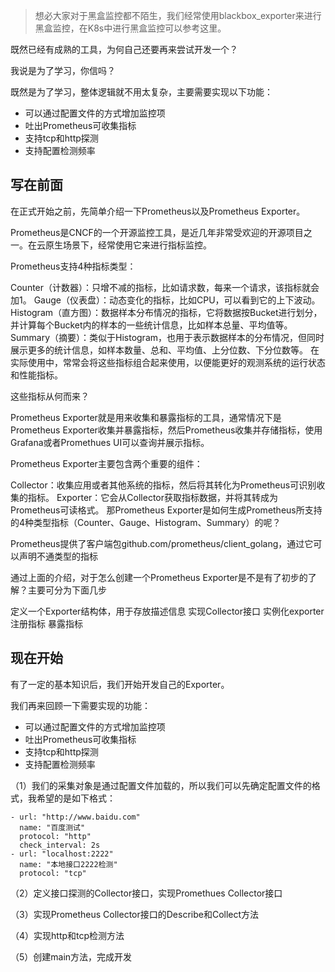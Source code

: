 > 想必大家对于黑盒监控都不陌生，我们经常使用blackbox_exporter来进行黑盒监控，在K8s中进行黑盒监控可以参考这里。

既然已经有成熟的工具，为何自己还要再来尝试开发一个？

我说是为了学习，你信吗？

既然是为了学习，整体逻辑就不用太复杂，主要需要实现以下功能：

* 可以通过配置文件的方式增加监控项
* 吐出Prometheus可收集指标
* 支持tcp和http探测
* 支持配置检测频率
## 写在前面
在正式开始之前，先简单介绍一下Prometheus以及Prometheus Exporter。

Prometheus是CNCF的一个开源监控工具，是近几年非常受欢迎的开源项目之一。在云原生场景下，经常使用它来进行指标监控。

Prometheus支持4种指标类型：

Counter（计数器）：只增不减的指标，比如请求数，每来一个请求，该指标就会加1。
Gauge（仪表盘）：动态变化的指标，比如CPU，可以看到它的上下波动。
Histogram（直方图）：数据样本分布情况的指标，它将数据按Bucket进行划分，并计算每个Bucket内的样本的一些统计信息，比如样本总量、平均值等。
Summary（摘要）：类似于Histogram，也用于表示数据样本的分布情况，但同时展示更多的统计信息，如样本数量、总和、平均值、上分位数、下分位数等。
在实际使用中，常常会将这些指标组合起来使用，以便能更好的观测系统的运行状态和性能指标。

这些指标从何而来？

Prometheus Exporter就是用来收集和暴露指标的工具，通常情况下是Prometheus Exporter收集并暴露指标，然后Prometheus收集并存储指标，使用Grafana或者Promethues UI可以查询并展示指标。

Prometheus Exporter主要包含两个重要的组件：

Collector：收集应用或者其他系统的指标，然后将其转化为Prometheus可识别收集的指标。
Exporter：它会从Collector获取指标数据，并将其转成为Prometheus可读格式。
那Prometheus Exporter是如何生成Prometheus所支持的4种类型指标（Counter、Gauge、Histogram、Summary）的呢？

Prometheus提供了客户端包github.com/prometheus/client_golang，通过它可以声明不通类型的指标

通过上面的介绍，对于怎么创建一个Prometheus Exporter是不是有了初步的了解？主要可分为下面几步

定义一个Exporter结构体，用于存放描述信息
实现Collector接口
实例化exporter
注册指标
暴露指标

## 现在开始
有了一定的基本知识后，我们开始开发自己的Exporter。

我们再来回顾一下需要实现的功能：

* 可以通过配置文件的方式增加监控项
* 吐出Prometheus可收集指标
* 支持tcp和http探测
* 支持配置检测频率

（1）我们的采集对象是通过配置文件加载的，所以我们可以先确定配置文件的格式，我希望的是如下格式：
```
- url: "http://www.baidu.com"  
  name: "百度测试"  
  protocol: "http"
  check_interval: 2s
- url: "localhost:2222"  
  name: "本地接口2222检测"  
  protocol: "tcp"
```

（2）定义接口探测的Collector接口，实现Promethues Collector接口

（3）实现Prometheus Collector接口的Describe和Collect方法

（4）实现http和tcp检测方法

（5）创建main方法，完成开发
